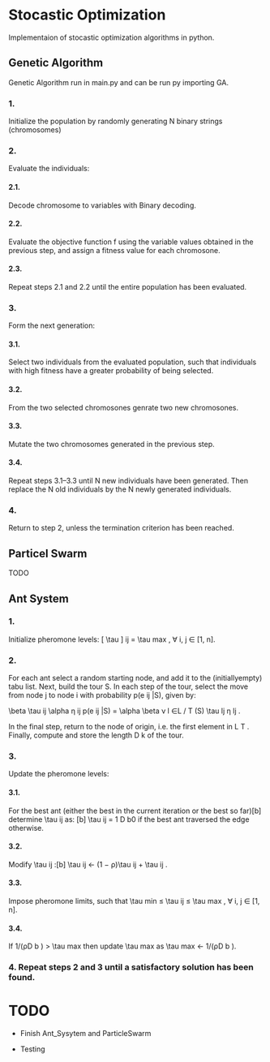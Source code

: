 # Stocastic Optimization

Implementaion of stocastic optimization algorithms in python.

## Genetic Algorithm

Genetic Algorithm run in main.py and can be run py importing GA.

### 1. 

Initialize the population by randomly generating N binary strings (chromosomes)

### 2. 

Evaluate the individuals:

#### 2.1. 

Decode chromosome to variables with Binary decoding.

#### 2.2. 

Evaluate the objective function f using the variable values obtained in the previous step, and assign a fitness value for each chromosone.

#### 2.3. 

Repeat steps 2.1 and 2.2 until the entire population has been evaluated.

### 3.

Form the next generation:

#### 3.1. 

Select two individuals from the evaluated population, such that individuals with high fitness have a greater probability of being selected.

#### 3.2. 

From the two selected chromosones genrate two new chromosones.

#### 3.3. 

Mutate the two chromosomes generated in the previous step.

#### 3.4.

Repeat steps 3.1–3.3 until N new individuals have been generated. Then replace the N old individuals by the N newly generated individuals.

### 4.

Return to step 2, unless the termination criterion has been reached.

## Particel Swarm

TODO

## Ant System

### 1.

Initialize pheromone levels: \[ \tau \] ij = \tau max , ∀ i, j ∈ [1, n].
### 2. 

For each ant select a random starting node, and add it to the (initiallyempty) tabu list. Next, build the tour S. In each step of the tour, select the move from node j to node i with probability p(e ij |S), given by:


\beta
\tau ij \alpha η ij
p(e ij |S) = 
\alpha \beta
ν l ∈L
/ T (S) \tau lj η lj
.

In the final step, return to the node of origin, i.e. the first element in L T .
Finally, compute and store the length D k of the tour.
### 3. 

Update the pheromone levels:

#### 3.1.

For the best ant (either the best in the current iteration or the best so far)[b]
determine \tau ij as:
[b] \tau ij = 1 D b0
if the best ant traversed the edge otherwise.

#### 3.2. 

Modify \tau ij :[b] \tau ij ← (1 − ρ)\tau ij + \tau ij .

#### 3.3.

Impose pheromone limits, such that \tau min ≤ \tau ij ≤ \tau max , ∀ i, j ∈ [1, n].

#### 3.4.

If 1/(ρD b ) > \tau max then update \tau max as \tau max ← 1/(ρD b ).

### 4. Repeat steps 2 and 3 until a satisfactory solution has been found.


# TODO

* Finish Ant_Sysytem and ParticleSwarm

* Testing
